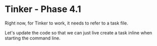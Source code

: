 # Tinker - Phase 4.1

Right now, for Tinker to work, it needs to refer to a task file.

Let's update the code so that we can just live create a task inline when starting the command line.

